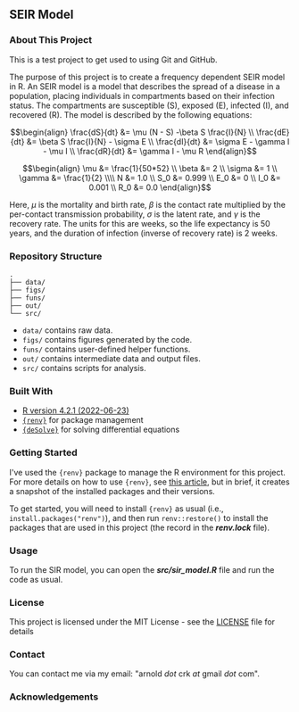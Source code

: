 ## SEIR Model
### About This Project

This is a test project to get used to using Git and GitHub.

The purpose of this project is to create a frequency dependent SEIR model in R.
An SEIR model is a model that describes the spread of a disease in a population, placing individuals in compartments based on their infection status.
The compartments are susceptible (S), exposed (E), infected (I), and recovered (R).
The model is described by the following equations:

```math
\begin{align}
\frac{dS}{dt} &= \mu (N - S) -\beta S \frac{I}{N} \\
\frac{dE}{dt} &= \beta S \frac{I}{N} - \sigma E \\
\frac{dI}{dt} &= \sigma E - \gamma I - \mu I \\
\frac{dR}{dt} &= \gamma I - \mu R
\end{align}
```

```math
\begin{align}
\mu &= \frac{1}{50*52} \\
\beta &= 2 \\
\sigma &= 1 \\
\gamma &= \frac{1}{2} \\\\

N &= 1.0 \\
S_0 &= 0.999 \\
E_0 &= 0 \\
I_0 &= 0.001 \\
R_0 &= 0.0
\end{align}
```

Here, $\mu$ is the mortality and birth rate, $\beta$ is the contact rate multiplied by the per-contact transmission probability, $\sigma$ is the latent rate, and $\gamma$ is the recovery rate.
The units for this are weeks, so the life expectancy is 50 years, and the duration of infection (inverse of recovery rate) is 2 weeks.

### Repository Structure

```
.
├── data/
├── figs/
├── funs/
├── out/
└── src/
```

- `data/` contains raw data.
- `figs/` contains figures generated by the code.
- `funs/` contains user-defined helper functions.
- `out/` contains intermediate data and output files.
- `src/` contains scripts for analysis.

### Built With

- [R version 4.2.1 (2022-06-23)](https://cran.r-project.org/bin/macosx/)
- [`{renv}`](https://rstudio.github.io/renv/articles/renv.html) for package management
- [`{deSolve}`](https://cran.r-project.org/web/packages/deSolve/index.html) for solving differential equations

### Getting Started

I've used the `{renv}` package to manage the R environment for this project.
For more details on how to use `{renv}`, see [this article](https://rstudio.github.io/renv/articles/renv.html), but in brief, it creates a snapshot of the installed packages and their versions.

To get started, you will need to install `{renv}` as usual (i.e., `install.packages("renv")`), and then run `renv::restore()` to install the packages that are used in this project (the record in the ***renv.lock*** file).

### Usage

To run the SIR model, you can open the ***src/sir_model.R*** file and run the code as usual.

### License
This project is licensed under the MIT License - see the [LICENSE](LICENSE) file for details

### Contact

You can contact me via my email: "arnold *dot* crk *at* gmail *dot* com".

### Acknowledgements
